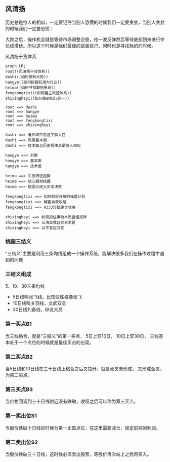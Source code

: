 ## 风清扬

历史总是惊人的相似，一定要记住当别人恐慌的时候我们一定要贪婪，当别人贪婪的时候我们一定要恐慌！

大跌之后，操作机会就是等待市场调整企稳，抢一波反弹然后等待底部到来进行中长线潜伏。所以这个时候是我们最佳的武装自己，同时也是寻找标的的时候。

风清扬干货体系

```mermaid
graph LR;
root((风清扬干货体系))
dashi((如何研判大势))
hangye((如何挖掘有潜力行业))
heima((如何寻找翻倍黑马))
fengkongtixi((如何建立风控体系))
zhixingheyi((如何做到知行合一))

root ==> dashi
root ==> hangye
root ==> heima
root ==> fengkongtixi
root ==> zhixingheyi

dashi ==> 看世间百态且了解人性
dashi ==> 政策基本面
dashi ==> 技术面且历史规律总是惊人相似

hangye ==> 对策
hangye ==> 基本面
hangye ==> 技术面

heima ==> 牛股特征趋势
heima ==> 核心题材挖掘
heima ==> 桃园三结义买卖决策

fengkongtixi ==> 如何制定详细的操盘计划
fengkongtixi ==> 解套自救攻略
fengkongtixi ==> H333分批建仓攻略

zhixingheyi ==> 如何抓住事物本质且懂规律
zhixingheyi ==> 认清自我且实事求是
zhixingheyi ==> 以不变应万变
```


### 桃园三结义
“三结义”主要是利用三条均线组成一个操作系统，能解决很多我们在操作过程中遇到的问题
### 三结义组成
5、10、30三条均线
- 5日线叫张飞线，比较快性格像张飞
- 10日线叫关羽线，文武双全
- 30日线刘备线，纵览大局
### 第一买点B1
当三线粘合，就是“三结义”的第一买点，
5日上穿10日，
10日上穿30日，
三线基本处于一个点位的时候就是最佳买点的出现。
### 第二买点B2
当5日线和10日线在三十日线上粘合之后又拉开，就是死叉未形成，
又形成金叉，为第二买点。
### 第三买点B3
当价格回调到三十日线附近没有跌破，收阳之后可以作为第三买点。


### 第一卖出位S1
当股价跌破十日线的时候为第一止盈点位，在这里需要减仓，锁定前期的利润。
### 第二卖出位S2
当股价跌破三十日线，这时候必须卖出股票，等股价再次站上之后再买入。
